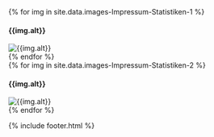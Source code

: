 ---
---

<div class="row">
  {% for img in site.data.images-Impressum-Statistiken-1 %}
  <div class="col-lg-4">
    <h4>
      {{img.alt}}
    </h4>
    <img class="img-thumbnail banner" src="{{img.src}}" alt='{{img.alt}}'/>
  </div>
  {% endfor %}
</div>
<div class="row">
  {% for img in site.data.images-Impressum-Statistiken-2 %}
  <div class="col-lg-4">
    <h4>
      {{img.alt}}
    </h4>
    <img class="img-thumbnail banner" src="{{img.src}}" alt='{{img.alt}}'/>
  </div>
  {% endfor %}
</div>

{% include footer.html %}
